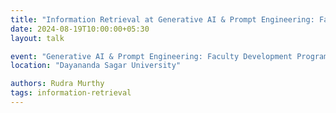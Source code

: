 ```yaml
---
title: "Information Retrieval at Generative AI & Prompt Engineering: Faculty Development Program 2024"
date: 2024-08-19T10:00:00+05:30
layout: talk

event: "Generative AI & Prompt Engineering: Faculty Development Program 2024"
location: "Dayananda Sagar University"

authors: Rudra Murthy
tags: information-retrieval
---
```

